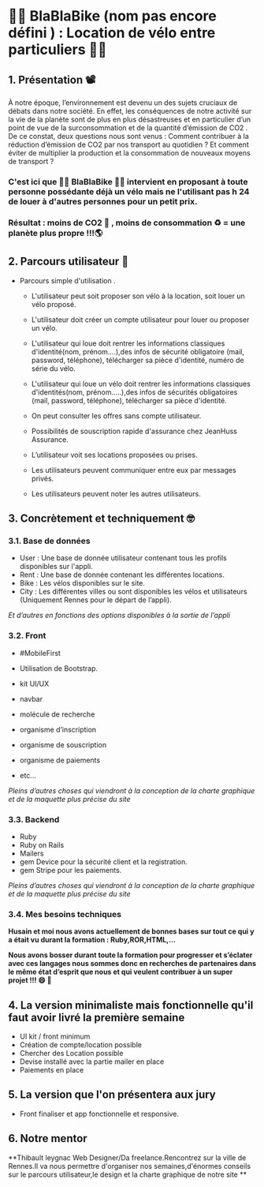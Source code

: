 # :biking_man:  BlaBlaBike (nom pas encore défini ) : Location de vélo entre particuliers  :biking_woman:

## 1. Présentation :film_projector:

À notre époque, l’environnement est devenu un des sujets cruciaux de débats dans notre société. 
En effet, les conséquences de notre activité sur la vie de la planète sont de plus en plus désastreuses et en particulier d’un point de vue de la  surconsommation et de la quantité d’émission de CO2 . 
De ce constat, deux questions nous sont venus : Comment contribuer à la réduction d’émission de CO2 par nos transport au quotidien ?
Et comment éviter de multiplier la production et la consommation de nouveaux moyens de transport ?

### C'est ici que :biking_man: BlaBlaBike :biking_woman: intervient en proposant à toute personne possédante déjà un vélo mais ne l'utilisant pas h 24 de louer à d'autres personnes pour un petit prix.
### Résultat : moins de CO2 :no_entry_sign: , moins de consommation :recycle: = une planète plus propre !!!:earth_americas:

## 2. Parcours utilisateur :raising_hand:

* Parcours simple d'utilisation . 

  * L'utilisateur peut soit proposer son vélo à la location, soit louer un vélo proposé.

  * L'utilisateur doit créer un compte utilisateur pour louer ou proposer un 	vélo.

  * L'utilisateur qui loue doit rentrer les informations classiques d'identité(nom, prénom....),des infos de sécurité obligatoire (mail, password, téléphone), télécharger sa pièce d'identité, numéro de série du vélo.

  * L'utilisateur qui loue un vélo doit rentrer les informations classiques d'identités(nom, prénom.....),des infos de sécurités obligatoires (mail, password, téléphone), télécharger sa pièce d'identité.	

  * On peut consulter les offres sans compte utilisateur.	

  * Possibilités de souscription rapide d'assurance chez JeanHuss Assurance.	

  * L’utilisateur voit ses locations proposées ou prises.

  * Les utilisateurs peuvent communiquer entre eux par messages privés.

  * Les utilisateurs peuvent noter les autres utilisateurs.

## 3. Concrètement et techniquement :nerd_face:

### 3.1. Base de données

* User : Une base de donnée utilisateur contenant tous les profils disponibles sur l'appli.
* Rent : Une base de donnée contenant les différentes locations.
* Bike : Les vélos disponibles sur le site.
* City : Les différentes villes ou sont disponibles les vélos et utilisateurs (Uniquement Rennes pour le départ de l’appli).

*Et d’autres en fonctions des options disponibles à la sortie de l’appli*

### 3.2. Front

* #MobileFirst
* Utilisation de Bootstrap.
* kit UI/UX

* navbar 
* molécule de recherche
* organisme d’inscription
* organisme de souscription 
* organisme de paiements
* etc...

*Pleins d’autres choses qui viendront à la conception de la charte graphique et de la maquette plus précise du site*


### 3.3. Backend

* Ruby
* Ruby on Rails
* Mailers
* gem Device pour la sécurité client et la registration.
* gem Stripe pour les paiements.

*Pleins d’autres choses qui viendront à la conception de la charte graphique et de la maquette plus précise du site*

### 3.4. Mes besoins techniques

**Husain et moi nous avons actuellement de bonnes bases sur tout ce qui y a était vu durant la formation : Ruby,ROR,HTML,…**

**Nous avons bosser durant toute la formation pour progresser et s’éclater avec ces langages nous sommes donc en recherches de partenaires dans le même état d’esprit que nous et qui veulent contribuer à un super projet !!! :smile: :muscle:**

## 4. La version minimaliste mais fonctionnelle qu'il faut avoir livré la première semaine

* UI kit / front minimum 
* Création de compte/location possible
* Chercher des Location possible
* Devise installé avec la partie mailer en place 
* Paiements en place 

## 5. La version que l'on présentera aux jury

* Front finaliser et app fonctionnelle et responsive.


## 6. Notre mentor

**Thibault leygnac Web Designer/Da freelance.Rencontrez sur la ville de Rennes.Il va nous permettre d'organiser nos semaines,d'énormes conseils sur le parcours utilisateur,le design et la charte graphique de notre site **
